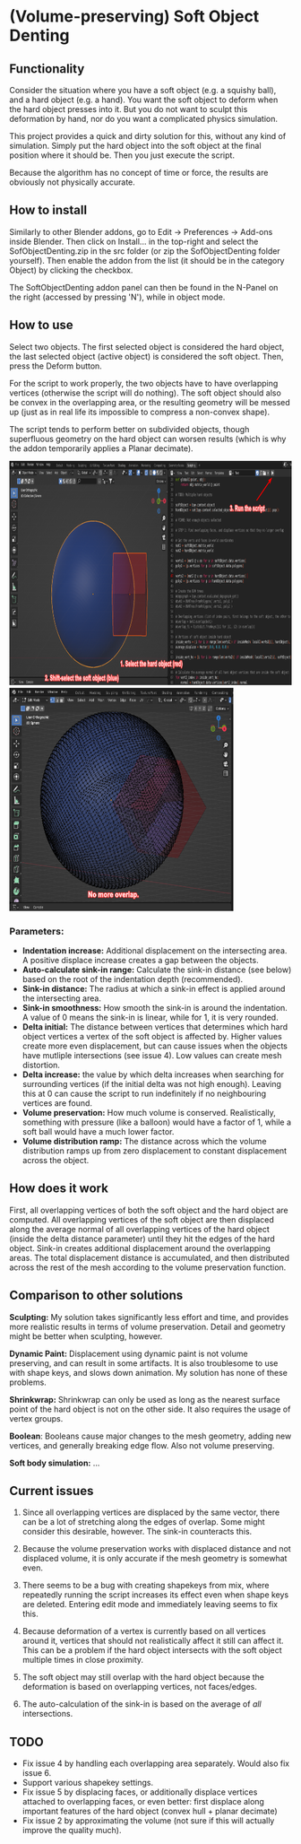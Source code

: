 # (Volume-preserving) Soft Object Denting
## Functionality

Consider the situation where you have a soft object (e.g. a squishy ball), and a hard object (e.g. a hand).
You want the soft object to deform when the hard object presses into it.
But you do not want to sculpt this deformation by hand, nor do you want a complicated physics simulation.

This project provides a quick and dirty solution for this, without any kind of simulation.
Simply put the hard object into the soft object at the final position where it should be.
Then you just execute the script.

Because the algorithm has no concept of time or force, the results are obviously not physically accurate.

## How to install
Similarly to other Blender addons, go to Edit -> Preferences -> Add-ons inside Blender.
Then click on Install... in the top-right and select the SofObjectDenting.zip in the src folder (or zip the SofObjectDenting folder yourself).
Then enable the addon from the list (it should be in the category Object) by clicking the checkbox.

The SoftObjectDenting addon panel can then be found in the N-Panel on the right (accessed by pressing 'N'), while in object mode.

## How to use
Select two objects. 
The first selected object is considered the hard object, the last selected object (active object) is considered the soft object.
Then, press the Deform button.

For the script to work properly, the two objects have to have overlapping vertices (otherwise the script will do nothing).
The soft object should also be convex in the overlapping area, or the resulting geometry will be messed up (just as in real life its impossible to compress a non-convex shape).

The script tends to perform better on subdivided objects, though superfluous geometry on the hard object can worsen results (which is why the addon temporarily applies a Planar decimate).

<img src="assets/showcase_1.png" width="600" height="400">
<img src="assets/showcase_2.png" width="400" height="400">

### Parameters:
- **Indentation increase:** Additional displacement on the intersecting area. 
A positive displace increase creates a gap between the objects.
- **Auto-calculate sink-in range:** Calculate the sink-in distance (see below) based on the root of the indentation depth (recommended).
- **Sink-in distance:** The radius at which a sink-in effect is applied around the intersecting area.
- **Sink-in smoothness:** How smooth the sink-in is around the indentation. A value of 0 means the sink-in is linear, while for 1, it is very rounded.
- **Delta initial:** The distance between vertices that determines which hard object vertices a vertex of the soft object is affected by.
Higher values create more even displacement, but can cause issues when the objects have mutliple intersections (see issue 4).
Low values can create mesh distortion.
- **Delta increase:** the value by which delta increases when searching for surrounding vertices (if the initial delta was not high enough).
Leaving this at 0 can cause the script to run indefinitely if no neighbouring vertices are found.
- **Volume preservation:** How much volume is conserved.
Realistically, something with pressure (like a balloon) would have a factor of 1, while a soft ball would have a much lower factor.
- **Volume distribution ramp:** The distance across which the volume distribution ramps up from zero displacement to constant displacement across the object.

## How does it work

First, all overlapping vertices of both the soft object and the hard object are computed.
All overlapping vertices of the soft object are then displaced along the average normal of all overlapping vertices of the hard object (inside the delta distance parameter) until they hit the edges of the hard object.
Sink-in creates additional displacement around the overlapping areas.
The total displacement distance is accumulated, and then distributed across the rest of the mesh according to the volume preservation function.

## Comparison to other solutions

**Sculpting:** My solution takes significantly less effort and time, and provides more realistic results in terms of volume preservation.
Detail and geometry might be better when sculpting, however.

**Dynamic Paint:** Displacement using dynamic paint is not volume preserving, and can result in some artifacts. 
It is also troublesome to use with shape keys, and slows down animation.
My solution has none of these problems.

**Shrinkwrap:** Shrinkwrap can only be used as long as the nearest surface point of the hard object is not on the other side.
It also requires the usage of vertex groups.

**Boolean**: Booleans cause major changes to the mesh geometry, adding new vertices, and generally breaking edge flow.
Also not volume preserving.

**Soft body simulation:** ...
## Current issues

1. Since all overlapping vertices are displaced by the same vector, there can be a lot of stretching along the edges of overlap.
Some might consider this desirable, however. 
The sink-in counteracts this.

2. Because the volume preservation works with displaced distance and not displaced volume, it is only accurate if the mesh geometry is somewhat even.

3. There seems to be a bug with creating shapekeys from mix, where repeatedly running the script increases its effect even when shape keys are deleted.
Entering edit mode and immediately leaving seems to fix this.

4. Because deformation of a vertex is currently based on all vertices around it, vertices that should not realistically affect it still can affect it.
This can be a problem if the hard object intersects with the soft object multiple times in close proximity.

5. The soft object may still overlap with the hard object because the deformation is based on overlapping vertices, not faces/edges.
6. The auto-calculation of the sink-in is based on the average of *all* intersections.

## TODO

- Fix issue 4 by handling each overlapping area separately. Would also fix issue 6.
- Support various shapekey settings.
- Fix issue 5 by displacing faces, or additionally displace vertices attached to overlapping faces, or even better: first displace along important features of the hard object (convex hull + planar decimate)
- Fix issue 2 by approximating the volume (not sure if this will actually improve the quality much).
